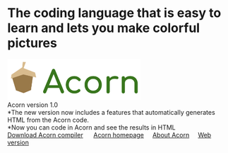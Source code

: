 # The coding language that is easy to learn and lets you make colorful pictures
<a href="https://lb123658.github.io/acornLanguage/" target="_blank">
<img src="images/acornLogo.png" width="60%" /></a><br>
Acorn version 1.0<br>
*The new version now includes a features that automatically generates HTML from the Acorn code. <br>
*Now you can code in Acorn and see the results in HTML <br>
<a href="https://github.com/LB123658/acornLanguage/archive/main.zip">Download Acorn compiler</a>&#xA0;&#xA0;&#xA0;&#xA0;&#xA0; <a href="https://lb123658.github.io/acornLanguage/">Acorn homepage</a>&#xA0;&#xA0;&#xA0;&#xA0;&#xA0;<a href="https://lb123658.github.io/acornLanguage/about">About Acorn</a>&#xA0;&#xA0;&#xA0;&#xA0;&#xA0;<a href="https://lb123658.github.io/acornLanguage/editor">Web version</a>
